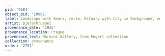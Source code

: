 ```yaml
---
pid: '9584'
object_pid: '10061'
label: Landscape with Bears, recto, Estuary with City in Background, verso
artist: pieterbruegel
provenance_date: '1925'
provenance_location: Prague
provenance_text: Nardoni Gallery, from Engert collection
collection: provenance
order: '2751'
---
```

